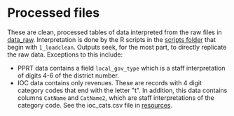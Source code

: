 # Processed files
These are clean, processed tables of data interpreted from the raw
files in [data_raw](https://github.com/CMAP-REPOS/state_disbursements/tree/main/data_raw). 
Interpretation is done by the R scripts in the [scripts folder](https://github.com/CMAP-REPOS/state_disbursements/tree/main/scripts) that begin with `1_loadclean`. Outputs seek, for the most part, to directly 
replicate the raw data. Exceptions to this include:

- PPRT data contains a field `local_gov_type` which is a staff interpretation 
of digits 4-6 of the district number.
- IOC data contains only revenues. These are records with 4 digit category 
codes that end with the letter "t". In addition, this data contains columns `CatName` and `CatName2`, which are staff interpretations of the category code. See the ioc_cats.csv file in [resources](https://github.com/CMAP-REPOS/state_disbursements/tree/main/resources). 
